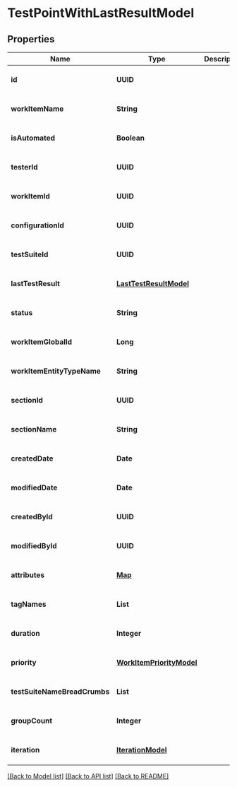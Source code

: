 # TestPointWithLastResultModel
## Properties

| Name | Type | Description | Notes |
|------------ | ------------- | ------------- | -------------|
| **id** | **UUID** |  | [optional] [default to null] |
| **workItemName** | **String** |  | [optional] [default to null] |
| **isAutomated** | **Boolean** |  | [optional] [default to null] |
| **testerId** | **UUID** |  | [optional] [default to null] |
| **workItemId** | **UUID** |  | [optional] [default to null] |
| **configurationId** | **UUID** |  | [optional] [default to null] |
| **testSuiteId** | **UUID** |  | [optional] [default to null] |
| **lastTestResult** | [**LastTestResultModel**](LastTestResultModel.md) |  | [optional] [default to null] |
| **status** | **String** |  | [optional] [default to null] |
| **workItemGlobalId** | **Long** |  | [optional] [default to null] |
| **workItemEntityTypeName** | **String** |  | [optional] [default to null] |
| **sectionId** | **UUID** |  | [optional] [default to null] |
| **sectionName** | **String** |  | [optional] [default to null] |
| **createdDate** | **Date** |  | [optional] [default to null] |
| **modifiedDate** | **Date** |  | [optional] [default to null] |
| **createdById** | **UUID** |  | [optional] [default to null] |
| **modifiedById** | **UUID** |  | [optional] [default to null] |
| **attributes** | [**Map**](AnyType.md) |  | [optional] [default to null] |
| **tagNames** | **List** |  | [optional] [default to null] |
| **duration** | **Integer** |  | [optional] [default to null] |
| **priority** | [**WorkItemPriorityModel**](WorkItemPriorityModel.md) |  | [optional] [default to null] |
| **testSuiteNameBreadCrumbs** | **List** |  | [optional] [default to null] |
| **groupCount** | **Integer** |  | [optional] [default to null] |
| **iteration** | [**IterationModel**](IterationModel.md) |  | [optional] [default to null] |

[[Back to Model list]](../README.md#documentation-for-models) [[Back to API list]](../README.md#documentation-for-api-endpoints) [[Back to README]](../README.md)

